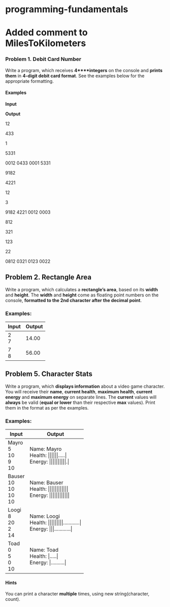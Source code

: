 # programming-fundamentals
# Added comment to MilesToKilometers


### Problem 1. Debit Card Number              

Write a program, which receives **4****integers**
on the console and **prints them** in **4-digit debit card format**. See the
examples below for the appropriate formatting.

#### Examples

**Input**

 

**Output**

 

12

433

1

5331

 

0012 0433 0001 5331

 

9182

4221

12

3

 

9182 4221 0012 0003

 

812

321

123

22

 

0812 0321 0123 0022

## Problem 2. Rectangle Area

Write a program, which calculates a **rectangle’s area**, based on its **width** and **height**. The **width** and **height** come as floating point numbers
on the console, **formatted to the 2nd character after the decimal point**.

### Examples:

| Input | Output |
|-------|--------|
| 2<br>7   | 14.00  |
| 7<br>8   | 56.00  |

## Problem 5. Character Stats

Write a program, which **displays information** about a video game character. You will receive their **name**, **current health**, **maximum health**, **current energy** and **maximum energy** on separate lines. The **current** values will **always** be valid (**equal or lower** than their respective **max** values). Print them in the format as per the examples.

### Examples:


| Input | Output |
|-------|--------|
| Mayro<br>5<br>10<br>9<br>10   | Name: Mayro<br>Health: \|\|\|\|\|\|.....\|<br>Energy: \|\|\|\|\|\|\|\|\|\|.\|  |
| Bauser<br>10<br>10<br>10<br>10   | Name: Bauser<br>Health: \|\|\|\|\|\|\|\|\|\|\|\|<br>Energy: \|\|\|\|\|\|\|\|\|\|\|\|  |
| Loogi<br>8<br>20<br>2<br>14   | Name: Loogi<br>Health: \|\|\|\|\|\|\|\|\|............\|<br>Energy: \|\|\|............\|  |
| Toad<br>0<br>5<br>0<br>10   | Name: Toad<br>Health: \|.....\|<br>Energy: \|..........\|  |

#### Hints
You can print a character **multiple** times, using new string(character, count).







 

